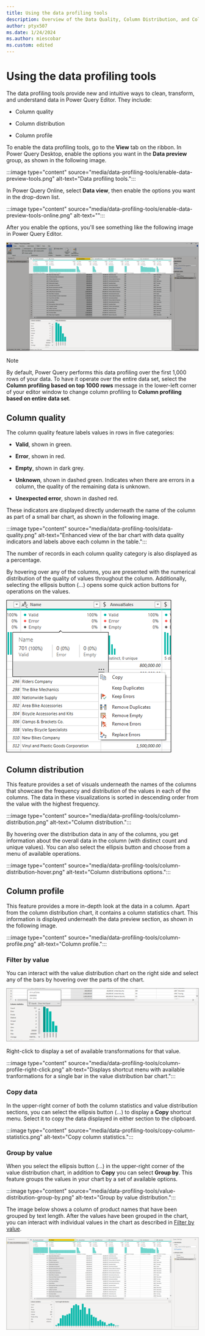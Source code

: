 ```yaml
---
title: Using the data profiling tools
description: Overview of the Data Quality, Column Distribution, and Column Profile features found inside the Power Query Editor
author: ptyx507
ms.date: 1/24/2024
ms.author: miescobar
ms.custom: edited
---
```


# Using the data profiling tools

The data profiling tools provide new and intuitive ways to clean, transform, and understand data in Power Query Editor. They include:

* Column quality

* Column distribution

* Column profile

To enable the data profiling tools, go to the **View** tab on the ribbon. In Power Query Desktop, enable the options you want in the **Data preview** group, as shown in the following image.

:::image type="content" source="media/data-profiling-tools/enable-data-preview-tools.png" alt-text="Data profiling tools.":::

In Power Query Online, select **Data view**, then enable the options you want in the drop-down list.

:::image type="content" source="media/data-profiling-tools/enable-data-preview-tools-online.png" alt-text="<alt text>":::

After you enable the options, you'll see something like the following image in Power Query Editor.

![Data profiling tools enabled.](media/data-profiling-tools/data-preview-tools-enabled-v2.png "Data profiling tools enabled")

> [!NOTE]
>By default, Power Query performs this data profiling over the first 1,000 rows of your data. To have it operate over the entire data set, select the **Column profiling based on top 1000 rows** message in the lower-left corner of your editor window to change column profiling to **Column profiling based on entire data set**.

## Column quality

The column quality feature labels values in rows in five categories:

* **Valid**, shown in green.

* **Error**, shown in red.

* **Empty**, shown in dark grey.

* **Unknown**, shown in dashed green. Indicates when there are errors in a column, the quality of the remaining data is unknown.

* **Unexpected error**, shown in dashed red.

These indicators are displayed directly underneath the name of the column as part of a small bar chart, as shown in the following image.

:::image type="content" source="media/data-profiling-tools/data-quality.png" alt-text="Enhanced view of the bar chart with data quality indicators and labels above each column in the table.":::

The number of records in each column quality category is also displayed as a percentage.

By hovering over any of the columns, you are presented with the numerical distribution of the quality of values throughout the column. Additionally, selecting the ellipsis button (...) opens some quick action buttons for operations on the values.

![Distribution of names column with 701 names valid (100 percent), zero errors and zero empty, with quick action commands displayed.](media/data-profiling-tools/column-quality-hover.png "Distribution of names column with 701 names valid (100 percent), zero errors and zero empty, with quick action commands displayed")

## Column distribution

This feature provides a set of visuals underneath the names of the columns that showcase the frequency and distribution of the values in each of the columns. The data in these visualizations is sorted in descending order from the value with the highest frequency.

:::image type="content" source="media/data-profiling-tools/column-distribution.png" alt-text="Column distribution.":::

By hovering over the distribution data in any of the columns, you get information about the overall data in the column (with distinct count and unique values). You can also select the ellipsis button and choose from a menu of available operations.

:::image type="content" source="media/data-profiling-tools/column-distribution-hover.png" alt-text="Column distributions options.":::

## Column profile

This feature provides a more in-depth look at the data in a column. Apart from the column distribution chart, it contains a column statistics chart. This information is displayed underneath the data preview section, as shown in the following image.

:::image type="content" source="media/data-profiling-tools/column-profile.png" alt-text="Column profile.":::

### Filter by value

You can interact with the value distribution chart on the right side and select any of the bars by hovering over the parts of the chart.  

![Hover over bar in value distribution bar chart, which shows individual data for that bar.](media/data-profiling-tools/column-profile-hover.png "Hover over bar in value distribution bar chart")

Right-click to display a set of available transformations for that value.

:::image type="content" source="media/data-profiling-tools/column-profile-right-click.png" alt-text="Displays shortcut menu with available tranformations for a single bar in the value distribution bar chart.":::

### Copy data

In the upper-right corner of both the column statistics and value distribution sections, you can select the ellipsis button (...) to display a **Copy** shortcut menu. Select it to copy the data displayed in either section to the clipboard.

:::image type="content" source="media/data-profiling-tools/copy-column-statistics.png" alt-text="Copy column statistics.":::

### Group by value

When you select the ellipsis button (...) in the upper-right corner of the value distribution chart, in addition to **Copy** you can select **Group by**. This feature groups the values in your chart by a set of available options.

:::image type="content" source="media/data-profiling-tools/value-distribution-group-by.png" alt-text="Group by value distribution.":::

The image below shows a column of product names that have been grouped by text length. After the values have been grouped in the chart, you can interact with individual values in the chart as described in [Filter by value](#filter-by-value).

![New bar chart showing the distribution of the text length of store names in the table's Names column.](media/data-profiling-tools/text-length-distribution.png "New bar chart showing the distribution of the text length of store names in the table's Names column")
